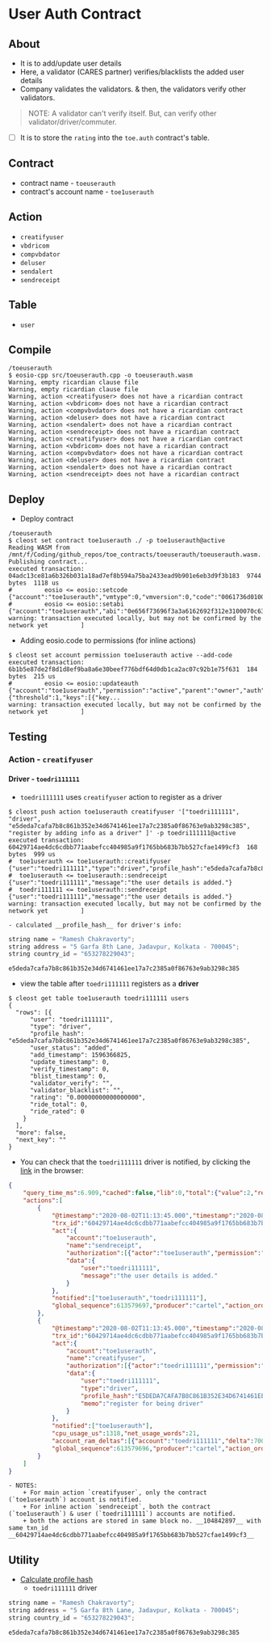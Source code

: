 # User Auth Contract
## About
* It is to add/update user details
* Here, a validator (CARES partner) verifies/blacklists the added user details
* Company validates the validators. & then, the validators verify other validators.

> NOTE: A validator can't verify itself. But, can verify other validator/driver/commuter.

* [ ] It is to store the `rating` into the `toe.auth` contract's table.

## Contract
* contract name - `toeuserauth`
* contract's account name - `toe1userauth`

## Action
* `creatifyuser`
* `vbdricom`
* `compvbdator`
* `deluser`
* `sendalert`
* `sendreceipt`

## Table 
* `user`


## Compile
```
/toeuserauth
$ eosio-cpp src/toeuserauth.cpp -o toeuserauth.wasm
Warning, empty ricardian clause file
Warning, empty ricardian clause file
Warning, action <creatifyuser> does not have a ricardian contract
Warning, action <vbdricom> does not have a ricardian contract
Warning, action <compvbvdator> does not have a ricardian contract
Warning, action <deluser> does not have a ricardian contract
Warning, action <sendalert> does not have a ricardian contract
Warning, action <sendreceipt> does not have a ricardian contract
Warning, action <creatifyuser> does not have a ricardian contract
Warning, action <vbdricom> does not have a ricardian contract
Warning, action <compvbvdator> does not have a ricardian contract
Warning, action <deluser> does not have a ricardian contract
Warning, action <sendalert> does not have a ricardian contract
Warning, action <sendreceipt> does not have a ricardian contract
```
## Deploy
* Deploy contract
```
/toeuserauth
$ cleost set contract toe1userauth ./ -p toe1userauth@active
Reading WASM from /mnt/f/Coding/github_repos/toe_contracts/toeuserauth/toeuserauth.wasm...
Publishing contract...
executed transaction: 04adc13ce81a6b326b031a18ad7ef8b594a75ba2433ead9b901e6eb3d9f3b183  9744 bytes  1118 us
#         eosio <= eosio::setcode               {"account":"toe1userauth","vmtype":0,"vmversion":0,"code":"0061736d0100000001d1012160000060017e00600...
#         eosio <= eosio::setabi                {"account":"toe1userauth","abi":"0e656f73696f3a3a6162692f312e3100070c636f6d707662766461746f7200030e7...
warning: transaction executed locally, but may not be confirmed by the network yet         ]
```
* Adding eosio.code to permissions (for inline actions)
```
$ cleost set account permission toe1userauth active --add-code
executed transaction: 6b1b5e87de2f8d1d8ef9ba8a6e30beef776bdf64d0db1ca2ac07c92b1e75f631  184 bytes  215 us
#         eosio <= eosio::updateauth            {"account":"toe1userauth","permission":"active","parent":"owner","auth":{"threshold":1,"keys":[{"key...
warning: transaction executed locally, but may not be confirmed by the network yet         ]
```

## Testing
### Action - `creatifyuser`
#### Driver - `toedri111111`
* `toedri111111` uses `creatifyuser` action to register as a driver
```console
$ cleost push action toe1userauth creatifyuser '["toedri111111", "driver", "e5deda7cafa7b8c861b352e34d6741461ee17a7c2385a0f86763e9ab3298c385", "register by adding info as a driver" ]' -p toedri111111@active
executed transaction: 60429714ae4dc6cdbb771aabefcc404985a9f1765bb683b7bb527cfae1499cf3  168 bytes  999 us
#  toe1userauth <= toe1userauth::creatifyuser   {"user":"toedri111111","type":"driver","profile_hash":"e5deda7cafa7b8c861b352e34d6741461ee17a7c2385a...
#  toe1userauth <= toe1userauth::sendreceipt    {"user":"toedri111111","message":"the user details is added."}
#  toedri111111 <= toe1userauth::sendreceipt    {"user":"toedri111111","message":"the user details is added."}
warning: transaction executed locally, but may not be confirmed by the network yet         ]
```
	- calculated __profile_hash__ for driver's info:
```cpp
string name = "Ramesh Chakravorty";
string address = "5 Garfa 8th Lane, Jadavpur, Kolkata - 700045";
string country_id = "653278229043"; 
```
```console
e5deda7cafa7b8c861b352e34d6741461ee17a7c2385a0f86763e9ab3298c385
```

* view the table after `toedri111111` registers as a __driver__
```console
$ cleost get table toe1userauth toedri111111 users
{
  "rows": [{
      "user": "toedri111111",
      "type": "driver",
      "profile_hash": "e5deda7cafa7b8c861b352e34d6741461ee17a7c2385a0f86763e9ab3298c385",
      "user_status": "added",
      "add_timestamp": 1596366825,
      "update_timestamp": 0,
      "verify_timestamp": 0,
      "blist_timestamp": 0,
      "validator_verify": "",
      "validator_blacklist": "",
      "rating": "0.00000000000000000",
      "ride_total": 0,
      "ride_rated": 0
    }
  ],
  "more": false,
  "next_key": ""
}
```

* You can check that the `toedri111111` driver is notified, by clicking the [link](https://junglehistory.cryptolions.io/v2/history/get_actions?account=toedri111111) in the browser:
```json
{
	"query_time_ms":6.909,"cached":false,"lib":0,"total":{"value":2,"relation":"eq"},
	"actions":[
		{
			"@timestamp":"2020-08-02T11:13:45.000","timestamp":"2020-08-02T11:13:45.000","block_num":104842897,
			"trx_id":"60429714ae4dc6cdbb771aabefcc404985a9f1765bb683b7bb527cfae1499cf3",
			"act":{
				"account":"toe1userauth",
				"name":"sendreceipt",
				"authorization":[{"actor":"toe1userauth","permission":"active"}],
				"data":{
					"user":"toedri111111",
					"message":"the user details is added."
				}
			},
			"notified":["toe1userauth","toedri111111"],
			"global_sequence":613579697,"producer":"cartel","action_ordinal":2,"creator_action_ordinal":1
		},
		{
			"@timestamp":"2020-08-02T11:13:45.000","timestamp":"2020-08-02T11:13:45.000","block_num":104842897,
			"trx_id":"60429714ae4dc6cdbb771aabefcc404985a9f1765bb683b7bb527cfae1499cf3",
			"act":{
				"account":"toe1userauth",
				"name":"creatifyuser",
				"authorization":[{"actor":"toedri111111","permission":"active"}],
				"data":{
					"user":"toedri111111",
					"type":"driver",
					"profile_hash":"E5DEDA7CAFA7B8C861B352E34D6741461EE17A7C2385A0F86763E9AB3298C385",
					"memo":"register for being driver"
				}
			},
			"notified":["toe1userauth"],
			"cpu_usage_us":1318,"net_usage_words":21,
			"account_ram_deltas":[{"account":"toedri111111","delta":700}],
			"global_sequence":613579696,"producer":"cartel","action_ordinal":1,"creator_action_ordinal":0
		}
	]
}
```
	- NOTES:
		+ For main action `creatifyuser`, only the contract (`toe1userauth`) account is notified.
		+ For inline action `sendreceipt`, both the contract (`toe1userauth`) & user (`toedri111111`) accounts are notified.
		+ both the actions are stored in same block no. __104842897__ with same txn_id __60429714ae4dc6cdbb771aabefcc404985a9f1765bb683b7bb527cfae1499cf3__

## Utility
* [Calculate profile hash](./utils)
	- `toedri111111` driver
```cpp
string name = "Ramesh Chakravorty";
string address = "5 Garfa 8th Lane, Jadavpur, Kolkata - 700045";
string country_id = "653278229043"; 
```
```console
e5deda7cafa7b8c861b352e34d6741461ee17a7c2385a0f86763e9ab3298c385
```

